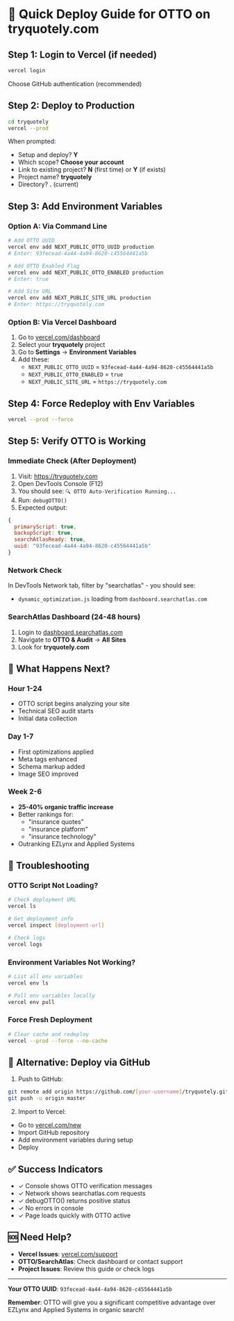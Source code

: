# 🚀 Quick Deploy Guide for OTTO on tryquotely.com

## Step 1: Login to Vercel (if needed)
```bash
vercel login
```
Choose GitHub authentication (recommended)

## Step 2: Deploy to Production
```bash
cd tryquotely
vercel --prod
```

When prompted:
- Setup and deploy? **Y**
- Which scope? **Choose your account**
- Link to existing project? **N** (first time) or **Y** (if exists)
- Project name? **tryquotely**
- Directory? **.** (current)

## Step 3: Add Environment Variables

### Option A: Via Command Line
```bash
# Add OTTO UUID
vercel env add NEXT_PUBLIC_OTTO_UUID production
# Enter: 93fecead-4a44-4a94-8620-c45564441a5b

# Add OTTO Enabled Flag
vercel env add NEXT_PUBLIC_OTTO_ENABLED production
# Enter: true

# Add Site URL
vercel env add NEXT_PUBLIC_SITE_URL production
# Enter: https://tryquotely.com
```

### Option B: Via Vercel Dashboard
1. Go to [vercel.com/dashboard](https://vercel.com/dashboard)
2. Select your **tryquotely** project
3. Go to **Settings** → **Environment Variables**
4. Add these:
   - `NEXT_PUBLIC_OTTO_UUID` = `93fecead-4a44-4a94-8620-c45564441a5b`
   - `NEXT_PUBLIC_OTTO_ENABLED` = `true`
   - `NEXT_PUBLIC_SITE_URL` = `https://tryquotely.com`

## Step 4: Force Redeploy with Env Variables
```bash
vercel --prod --force
```

## Step 5: Verify OTTO is Working

### Immediate Check (After Deployment)
1. Visit: https://tryquotely.com
2. Open DevTools Console (F12)
3. You should see: `🔍 OTTO Auto-Verification Running...`
4. Run: `debugOTTO()`
5. Expected output:
```javascript
{
  primaryScript: true,
  backupScript: true,
  searchAtlasReady: true,
  uuid: "93fecead-4a44-4a94-8620-c45564441a5b"
}
```

### Network Check
In DevTools Network tab, filter by "searchatlas" - you should see:
- `dynamic_optimization.js` loading from `dashboard.searchatlas.com`

### SearchAtlas Dashboard (24-48 hours)
1. Login to [dashboard.searchatlas.com](https://dashboard.searchatlas.com/)
2. Navigate to **OTTO & Audit** → **All Sites**
3. Look for **tryquotely.com**

## 🎯 What Happens Next?

### Hour 1-24
- OTTO script begins analyzing your site
- Technical SEO audit starts
- Initial data collection

### Day 1-7
- First optimizations applied
- Meta tags enhanced
- Schema markup added
- Image SEO improved

### Week 2-6
- **25-40% organic traffic increase**
- Better rankings for:
  - "insurance quotes"
  - "insurance platform"
  - "insurance technology"
- Outranking EZLynx and Applied Systems

## 🔧 Troubleshooting

### OTTO Script Not Loading?
```bash
# Check deployment URL
vercel ls

# Get deployment info
vercel inspect [deployment-url]

# Check logs
vercel logs
```

### Environment Variables Not Working?
```bash
# List all env variables
vercel env ls

# Pull env variables locally
vercel env pull
```

### Force Fresh Deployment
```bash
# Clear cache and redeploy
vercel --prod --force --no-cache
```

## 📱 Alternative: Deploy via GitHub

1. Push to GitHub:
```bash
git remote add origin https://github.com/[your-username]/tryquotely.git
git push -u origin master
```

2. Import to Vercel:
- Go to [vercel.com/new](https://vercel.com/new)
- Import GitHub repository
- Add environment variables during setup
- Deploy

## ✅ Success Indicators

- ✓ Console shows OTTO verification messages
- ✓ Network shows searchatlas.com requests
- ✓ debugOTTO() returns positive status
- ✓ No errors in console
- ✓ Page loads quickly with OTTO active

## 🆘 Need Help?

- **Vercel Issues**: [vercel.com/support](https://vercel.com/support)
- **OTTO/SearchAtlas**: Check dashboard or contact support
- **Project Issues**: Review this guide or check logs

---

**Your OTTO UUID**: `93fecead-4a44-4a94-8620-c45564441a5b`

**Remember**: OTTO will give you a significant competitive advantage over EZLynx and Applied Systems in organic search!